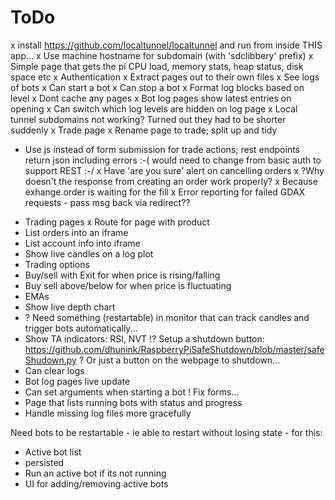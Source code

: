 # ToDo
x install https://github.com/localtunnel/localtunnel and run from inside THIS app...
 x Use machine hostname for subdomain (with 'sdclibbery' prefix)
x Simple page that gets the pi CPU load, memory stats, heap status, disk space etc
x Authentication
x Extract pages out to their own files
x See logs of bots
x Can start a bot
x Can stop a bot
x Format log blocks based on level
x Dont cache any pages
x Bot log pages show latest entries on opening
x Can switch which log levels are hidden on log page
x Local tunnel subdomains not working? Turned out they had to be shorter suddenly
x Trade page
 x Rename page to trade; split up and tidy
 - Use js instead of form submission for trade actions; rest endpoints return json including errors
  :-( would need to change from basic auth to support REST :-/
 x Have 'are you sure' alert on cancelling orders
 x ?Why doesn't the response from creating an order work properly?
  x Because exhange.order is waiting for the fill
 x Error reporting for failed GDAX requests - pass msg back via redirect??
* Trading pages
 x Route for page with product
 * List orders into an iframe
 * List account info into iframe
 * Show live candles on a log plot
 * Trading options
  * Buy/sell with Exit for when price is rising/falling
  * Buy sell above/below for when price is fluctuating
 * EMAs
 * Show live depth chart
* ? Need something (restartable) in monitor that can track candles and trigger bots automatically...
* Show TA indicators: RSI, NVT
!? Setup a shutdown button: https://github.com/dhunink/RaspberryPiSafeShutdown/blob/master/safeShudown.py
 ? Or just a button on the webpage to shutdown...
* Can clear logs
* Bot log pages live update
* Can set arguments when starting a bot
 ! Fix forms...
* Page that lists running bots with status and progress
* Handle missing log files more gracefully

Need bots to be restartable - ie able to restart without losing state - for this:
* Active bot list
 * persisted
* Run an active bot if its not running
* UI for adding/removing active bots
